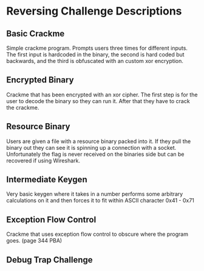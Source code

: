 # Reversing Challenge Descriptions

## Basic Crackme

Simple crackme program. Prompts users three times for different inputs. The first input is hardcoded in the binary,
the second is hard coded but backwards, and the third is obfuscated with an custom xor encryption.

## Encrypted Binary

Crackme that has been encrypted with an xor cipher. The first step is for the user to decode the binary so they can run it.
After that they have to crack the crackme.

## Resource Binary

Users are given a file with a resource binary packed into it. If they pull the binary out they can see it is spinning up a connection with a socket.
Unfortunately the flag is never received on the binaries side but can be recovered if using Wireshark.

## Intermediate Keygen

Very basic keygen where it takes in a number performs some arbitrary calculations on it and then
forces it to fit within ASCII character 0x41 - 0x71

## Exception Flow Control

Crackme that uses exception flow control to obscure where the program goes. (page 344 PBA)

## Debug Trap Challenge
